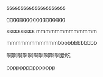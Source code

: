 sssssssssssssssssssss

gggggggggggggggggg

ssssssssss
mmmmmmmmmmmmm

mmmmmmmmmmmbbbbbbbbbbbb

啊啊啊啊啊啊啊啊啊啊爱吃

ppppppppppppppp

